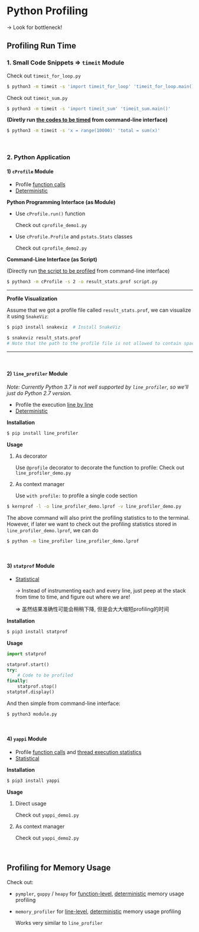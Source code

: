 # Python Profiling

-> Look for bottleneck!

## Profiling Run Time

### 1. Small Code Snippets => `timeit` Module

Check out `timeit_for_loop.py`

```bash
$ python3 -m timeit -s 'import timeit_for_loop' 'timeit_for_loop.main()'
```

Check out `timeit_sum.py`

```bash
$ python3 -m timeit -s 'import timeit_sum' 'timeit_sum.main()'
```

**(Diretly run <u>the codes to be timed</u> from command-line interface)**

```bash
$ python3 -m timeit -s 'x = range(10000)' 'total = sum(x)'
```

<br>

### 2. Python Application

#### 1) `cProfile` Module

* Profile <u>function calls</u>
* <u>Deterministic</u>

**Python Programming Interface (as Module)**

* Use `cProfile.run()` function

  Check out `cprofile_demo1.py`

* Use `cProfile.Profile` and `pstats.Stats` classes

  Check out `cprofile_demo2.py`

**Command-Line Interface (as Script)**

(Directly run <u>the script to be profiled</u> from command-line interface)

```bash
$ python3 -m cProfile -s 2 -o result_stats.prof script.py
```

***

**Profile Visualization**

Assume that we got a profile file called `result_stats.prof`, we can visualize it using `SnakeViz`:

```bash
$ pip3 install snakeviz  # Install SnakeViz

$ snakeviz result_stats.prof
# Note that the path to the profile file is not allowed to contain space!!!
```

***

<br>

#### 2) `line_profiler` Module

*Note: Currently Python 3.7 is not well supported by `line_profiler`, so we'll just do Python 2.7 version.*

* Profile the execution <u>line by line</u>
* <u>Deterministic</u>

**Installation**

```bash
$ pip install line_profiler
```

**Usage**

1. As decorator

   Use `@profile` decorator to decorate the function to profile: Check out `line_profiler_demo.py`

2. As context manager

   Use `with profile:` to profile a single code section

```bash
$ kernprof -l -o line_profiler_demo.lprof -v line_profiler_demo.py
```

The above command will also print the profiling statistics to to the terminal. However, if later we want to check out the profiling statistics stored in `line_profiler_demo.lprof`, we can do

```bash
$ python -m line_profiler line_profiler_demo.lprof
```

<br>

#### 3) `statprof` Module

* <u>Statistical</u>

  -> Instead of instrumenting each and every line, just peep at the stack from time to time, and figure out where we are!

  => 虽然结果准确性可能会稍稍下降, 但是会大大缩短profiling的时间

**Installation**

```bash
$ pip3 install statprof
```

**Usage**

```python
import statprof

statprof.start()
try:
    # Code to be profiled
finally:
    statprof.stop()
statptof.display()
```

And then simple from command-line interface:

```bash
$ python3 module.py
```

<br>

#### 4) `yappi` Module

* Profile <u>function calls</u> and <u>thread execution statistics</u>
* <u>Statistical</u>

**Installation**

```bash
$ pip3 install yappi
```

**Usage**

1. Direct usage

   Check out `yappi_demo1.py`

2. As context manager

   Check out `yappi_demo2.py`

<br>

## Profiling for Memory Usage

Check out:

* `pympler`, `guppy` / `heapy` for <u>function-level</u>, <u>deterministic</u> memory usage profiling

* `memory_profiler` for <u>line-level</u>, <u>deterministic</u> memory usage profiling

  Works very similar to `line_profiler`


